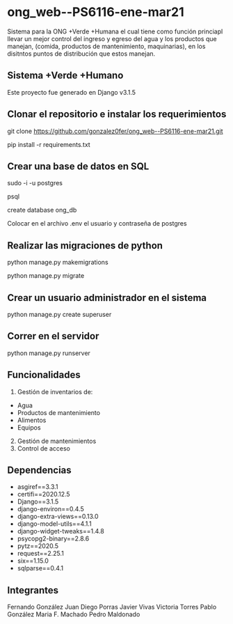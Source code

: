 # ong_web--PS6116-ene-mar21
Sistema para la ONG +Verde +Humana el cual tiene como función princiapl llevar un mejor control del ingreso y egreso del agua y los productos que manejan, (comida, productos de mantenimiento, maquinarias), en los disitntos puntos de distribución que estos manejan. 

## Sistema +Verde +Humano
Este proyecto fue generado en Django v3.1.5

## Clonar el repositorio e instalar los requerimientos
git clone https://github.com/gonzalez0fer/ong_web--PS6116-ene-mar21.git

pip install -r requirements.txt

## Crear una base de datos en SQL
sudo -i -u postgres

psql

create database ong_db

Colocar en el archivo .env el usuario y contraseña de postgres

## Realizar las migraciones de python
python manage.py makemigrations

python manage.py migrate 

## Crear un usuario administrador en el sistema
python manage.py create superuser

## Correr en el servidor 
python manage.py runserver

## Funcionalidades
1. Gestión de inventarios de:
- Agua
- Productos de mantenimiento 
- Alimentos
- Equipos

2. Gestión de mantenimientos
3. Control de acceso

## Dependencias
- asgiref==3.3.1
- certifi==2020.12.5
- Django==3.1.5
- django-environ==0.4.5
- django-extra-views==0.13.0
- django-model-utils==4.1.1
- django-widget-tweaks==1.4.8
- psycopg2-binary==2.8.6
- pytz==2020.5
- request==2.25.1
- six==1.15.0
- sqlparse==0.4.1

## Integrantes
Fernando González
Juan Diego Porras
Javier Vivas
Victoria Torres
Pablo González
Maria F. Machado
Pedro Maldonado
